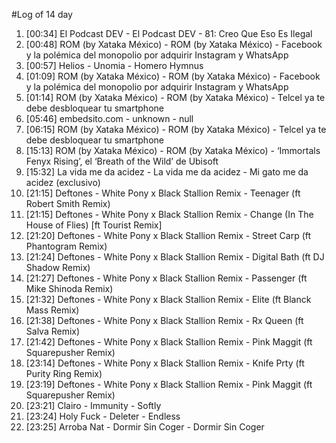 #Log of 14 day

1. [00:34] El Podcast DEV - El Podcast DEV - 81: Creo Que Eso Es Ilegal
1. [00:48] ROM (by Xataka México) - ROM (by Xataka México) - Facebook y la polémica del monopolio por adquirir Instagram y WhatsApp
1. [00:57] Helios - Unomia - Homero Hymnus
1. [01:09] ROM (by Xataka México) - ROM (by Xataka México) - Facebook y la polémica del monopolio por adquirir Instagram y WhatsApp
1. [01:14] ROM (by Xataka México) - ROM (by Xataka México) - Telcel ya te debe desbloquear tu smartphone
1. [05:46] embedsito.com - unknown - null
1. [06:15] ROM (by Xataka México) - ROM (by Xataka México) - Telcel ya te debe desbloquear tu smartphone
1. [15:13] ROM (by Xataka México) - ROM (by Xataka México) - ‘Immortals Fenyx Rising’, el ‘Breath of the Wild’ de Ubisoft
1. [15:32] La vida me da acidez - La vida me da acidez - Mi gato me da acidez (exclusivo)
1. [21:15] Deftones - White Pony x Black Stallion Remix - Teenager (ft Robert Smith Remix)
1. [21:15] Deftones - White Pony x Black Stallion Remix - Change (In The House of Flies) [ft Tourist Remix]
1. [21:20] Deftones - White Pony x Black Stallion Remix - Street Carp (ft Phantogram Remix)
1. [21:24] Deftones - White Pony x Black Stallion Remix - Digital Bath (ft DJ Shadow Remix)
1. [21:27] Deftones - White Pony x Black Stallion Remix - Passenger (ft Mike Shinoda Remix)
1. [21:32] Deftones - White Pony x Black Stallion Remix - Elite (ft Blanck Mass Remix)
1. [21:38] Deftones - White Pony x Black Stallion Remix - Rx Queen (ft Salva Remix)
1. [21:42] Deftones - White Pony x Black Stallion Remix - Pink Maggit (ft Squarepusher Remix)
1. [23:14] Deftones - White Pony x Black Stallion Remix - Knife Prty (ft Purity Ring Remix)
1. [23:19] Deftones - White Pony x Black Stallion Remix - Pink Maggit (ft Squarepusher Remix)
1. [23:21] Clairo - Immunity - Softly
1. [23:24] Holy Fuck - Deleter - Endless
1. [23:25] Arroba Nat - Dormir Sin Coger - Dormir Sin Coger
